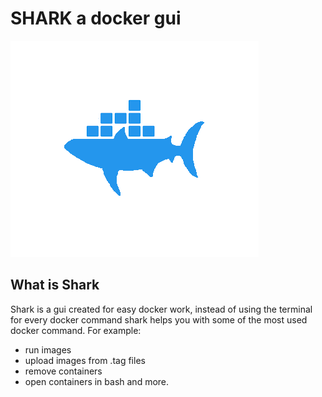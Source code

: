 # SHARK a docker gui

![Alt text](https://github.com/gavriel200/docker_gui/blob/master/Ubuntu/images/shark.png)

## What is Shark

Shark is a gui created for easy docker work, instead of using the terminal for every docker command shark
helps you with some of the most used docker command.
For example:
* run images
* upload images from .tag files
* remove containers
* open containers in bash
and more.